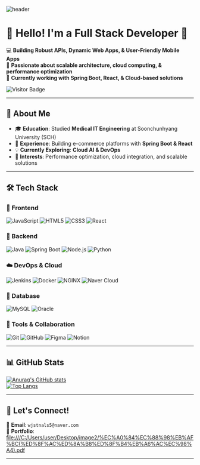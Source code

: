<!-- 헤더 -->
![header](https://capsule-render.vercel.app/api?type=soft&color=FFD1DC&height=250&section=header&text=Welcome!💖%0AI'm%20Jeon%20Sumin,%20a%20Web%20Developer!&fontColor=ffffff&fontSize=50&animation=fadeIn&fontAlignY=40)

<div>
  
# 🌸 **Hello! I'm a Full Stack Developer** 🌸  
💻 **Building Robust APIs, Dynamic Web Apps, & User-Friendly Mobile Apps**  
🚀 **Passionate about scalable architecture, cloud computing, & performance optimization**  
🎯 **Currently working with Spring Boot, React, & Cloud-based solutions**  

![Visitor Badge](https://komarev.com/ghpvc/?username=ssummini&color=ff69b4)  

</div>

---

## 📌 **About Me**  
- 🎓 **Education**: Studied **Medical IT Engineering** at Soonchunhyang University (SCH)
- 💼 **Experience**: Building e-commerce platforms with **Spring Boot & React**  
- 💡 **Currently Exploring**: **Cloud AI & DevOps**  
- 🌟 **Interests**: Performance optimization, cloud integration, and scalable solutions  

---

## 🛠️ **Tech Stack**

### **🌟 Frontend**
![JavaScript](https://img.shields.io/badge/JAVASCRIPT-F7DF1E?style=flat-square&logo=JAVASCRIPT&logoColor=white)
![HTML5](https://img.shields.io/badge/HTML5-E34F26?style=flat-square&logo=HTML5&logoColor=white)
![CSS3](https://img.shields.io/badge/CSS3-1572B6?style=flat-square&logo=CSS3&logoColor=white)
![React](https://img.shields.io/badge/REACT-61DAFB?style=flat-square&logo=REACT&logoColor=white)

### **🚀 Backend**
![Java](https://img.shields.io/badge/JAVA-007396?style=flat-square&logo=JAVA&logoColor=white)
![Spring Boot](https://img.shields.io/badge/SPRINGBOOT-6DB33F?style=flat-square&logo=Spring%20Boot&logoColor=white)
![Node.js](https://img.shields.io/badge/NODE.JS-5FA04E?style=flat-square&logo=NODE.JS&logoColor=white)
![Python](https://img.shields.io/badge/PYTHON-3776AB?style=flat-square&logo=PYTHON&logoColor=white)

### **☁️ DevOps & Cloud**
![Jenkins](https://img.shields.io/badge/JENKINS-D24939?style=flat-square&logo=JENKINS&logoColor=white)
![Docker](https://img.shields.io/badge/DOCKER-2496ED?style=flat-square&logo=DOCKER&logoColor=white)
![NGINX](https://img.shields.io/badge/NGINX-009639?style=flat-square&logo=NGINX&logoColor=white)
![Naver Cloud](https://img.shields.io/badge/NAVER%20CLOUD-22B14C?style=flat-square&logo=naver&logoColor=white)

### **📂 Database**
![MySQL](https://img.shields.io/badge/MYSQL-4479A1?style=flat-square&logo=MYSQL&logoColor=white)
![Oracle](https://img.shields.io/badge/ORACLE-F80000?style=flat-square&logo=ORACLE&logoColor=white)

### **🔧 Tools & Collaboration**
![Git](https://img.shields.io/badge/GIT-F05032?style=flat-square&logo=GIT&logoColor=white)
![GitHub](https://img.shields.io/badge/GITHUB-181717?style=flat-square&logo=GITHUB&logoColor=white)
![Figma](https://img.shields.io/badge/FIGMA-F24E1E?style=flat-square&logo=FIGMA&logoColor=white)
![Notion](https://img.shields.io/badge/NOTION-000000?style=flat-square&logo=NOTION&logoColor=white)

---

## 📊 **GitHub Stats**

<div>
  
[![Anurag's GitHub stats](https://github-readme-stats.vercel.app/api?username=ssummini&show_icons=true&theme=tokyonight&hide_border=true)](https://github.com/anuraghazra/github-readme-stats)  
[![Top Langs](https://github-readme-stats.vercel.app/api/top-langs/?username=ssummini&layout=compact&theme=tokyonight&hide_border=true)](https://github.com/anuraghazra/github-readme-stats)

</div>

---

## 🚀 **Let's Connect!**
💌 **Email**: `wjstnals5@naver.com`  
🔗 **Portfolio**: [file:///C:/Users/user/Desktop/image2/%EC%A0%84%EC%88%98%EB%AF%BC(%ED%8F%AC%ED%8A%B8%ED%8F%B4%EB%A6%AC%EC%98%A4).pdf ](https://drive.google.com/file/d/1V0cxvWwoBG6ZiuIbA8auKzjkGf9R0lIi/view?usp=drive_link)

---

<!--
🎀 Customized & Designed by [Your GitHub ID]  
-->
